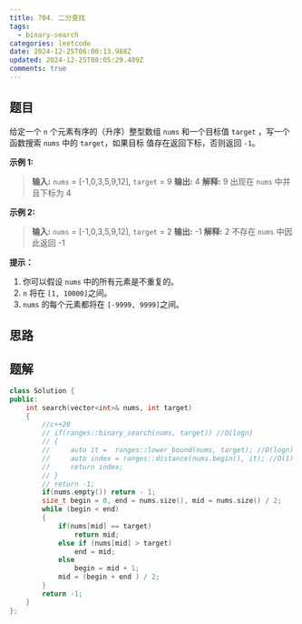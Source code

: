 ```yaml
---
title: 704. 二分查找
tags:
  - binary-search
categories: leetcode
date: 2024-12-25T06:00:13.988Z
updated: 2024-12-25T08:05:29.409Z
comments: true
---
```


<!--more-->
## 题目

给定一个 `n` 个元素有序的（升序）整型数组 `nums` 和一个目标值 `target`  ，写一个函数搜索 `nums` 中的 `target`，如果目标 值存在返回下标，否则返回 `-1`。

**示例 1:**

> **输入:**  `nums` = \[\-1,0,3,5,9,12], `target` = 9
> **输出:**  4
> **解释:**  9 出现在 `nums` 中并且下标为 4

**示例 2:**

> **输入:**  `nums` = \[\-1,0,3,5,9,12], `target` = 2
> **输出:**  \-1
> **解释:**  2 不存在 `nums` 中因此返回 \-1

**提示：**

1. 你可以假设 `nums` 中的所有元素是不重复的。
2. `n` 将在 `[1, 10000]`之间。
3. `nums` 的每个元素都将在 `[-9999, 9999]`之间。

## 思路

## 题解

```cpp
class Solution {
public:
    int search(vector<int>& nums, int target)
    {
        //c++20
        // if(ranges::binary_search(nums, target)) //O(logn)
        // {
        //     auto it =  ranges::lower_bound(nums, target); //O(logn)
        //     auto index = ranges::distance(nums.begin(), it); //O(1)
        //     return index;
        // }
        // return -1;
        if(nums.empty()) return - 1;
        size_t begin = 0, end = nums.size(), mid = nums.size() / 2;
        while (begin < end)
        {
            if(nums[mid] == target)
                return mid;
            else if (nums[mid] > target)
                end = mid;
            else
                begin = mid + 1;
            mid = (begin + end ) / 2;
        }
        return -1;
    }
};
```